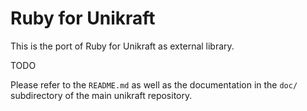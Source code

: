 Ruby for Unikraft
=============================

This is the port of Ruby for Unikraft as external library.

TODO

Please refer to the `README.md` as well as the documentation in the `doc/`
subdirectory of the main unikraft repository.
